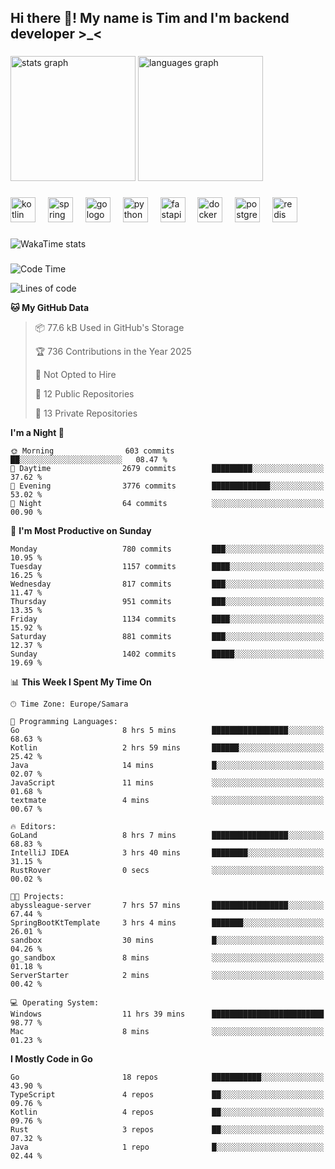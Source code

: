 <h2 align="left">Hi there 👋! My name is Tim and I'm backend developer >_<</h2>

###

<div align="left">
  <img src="https://github-readme-stats-qilm.vercel.app/api?username=intezya&hide_title=false&hide_rank=false&show_icons=true&include_all_commits=true&count_private=true&disable_animations=false&theme=omni&locale=en&hide_border=true&order=1&show=prs_merged&hide=issues" height="200" alt="stats graph"  />
  <img src="https://github-readme-stats-qilm.vercel.app/api/top-langs?username=intezya&locale=en&hide_title=false&layout=donut&langs_count=5&theme=omni&hide_border=true&order=2&exclude_repo=github-readme-stats&hide=mako" height="200" alt="languages graph"  />
</div>

###

<div align="left">
  <img src="https://img.shields.io/badge/Kotlin-7F52FF?logo=kotlin&logoColor=white&style=for-the-badge" height="40" alt="kotlin logo"  />
  <img width="12" />
  <img src="https://img.shields.io/badge/Spring-6DB33F?logo=spring&logoColor=black&style=for-the-badge" height="40" alt="spring logo"  />
  <img width="12" />
  <img src="https://img.shields.io/badge/Go-00ADD8?logo=go&logoColor=white&style=for-the-badge" height="40" alt="go logo"  />
  <img width="12" />
  <img src="https://img.shields.io/badge/Python-3776AB?logo=python&logoColor=white&style=for-the-badge" height="40" alt="python logo"  />
  <img width="12" />
  <img src="https://img.shields.io/badge/FastAPI-009688?logo=fastapi&logoColor=white&style=for-the-badge" height="40" alt="fastapi logo"  />
  <img width="12" />
  <img src="https://img.shields.io/badge/Docker-2496ED?logo=docker&logoColor=white&style=for-the-badge" height="40" alt="docker logo"  />
  <img width="12" />
  <img src="https://img.shields.io/badge/PostgreSQL-4169E1?logo=postgresql&logoColor=white&style=for-the-badge" height="40" alt="postgresql logo"  />
  <img width="12" />
  <img src="https://img.shields.io/badge/Redis-DC382D?logo=redis&logoColor=white&style=for-the-badge" height="40" alt="redis logo"  />
</div>

###

<picture>
	<source
		srcset="https://github-readme-stats-qilm.vercel.app/api/wakatime?username=intezya&theme=omni&layout=compact&hide_border=true"
		media="(prefers-color-scheme: dark)%2C (prefers-color-scheme: no-preference)"
	/>
	<img alt="WakaTime stats" src="https://github-readme-stats-qilm.vercel.app/api/wakatime?username=intezya&theme=omni&layout=compact&hide_border=true&"/>
</picture>

###

<!--START_SECTION:waka-->
![Code Time](http://img.shields.io/badge/Code%20Time-913%20hrs%207%20mins-blue)

![Lines of code](https://img.shields.io/badge/From%20Hello%20World%20I%27ve%20Written-1.0%20million%20lines%20of%20code-blue)

**🐱 My GitHub Data** 

> 📦 77.6 kB Used in GitHub's Storage 
 > 
> 🏆 736 Contributions in the Year 2025
 > 
> 🚫 Not Opted to Hire
 > 
> 📜 12 Public Repositories 
 > 
> 🔑 13 Private Repositories 
 > 
**I'm a Night 🦉** 

```text
🌞 Morning                603 commits         ██░░░░░░░░░░░░░░░░░░░░░░░   08.47 % 
🌆 Daytime                2679 commits        █████████░░░░░░░░░░░░░░░░   37.62 % 
🌃 Evening                3776 commits        █████████████░░░░░░░░░░░░   53.02 % 
🌙 Night                  64 commits          ░░░░░░░░░░░░░░░░░░░░░░░░░   00.90 % 
```
📅 **I'm Most Productive on Sunday** 

```text
Monday                   780 commits         ███░░░░░░░░░░░░░░░░░░░░░░   10.95 % 
Tuesday                  1157 commits        ████░░░░░░░░░░░░░░░░░░░░░   16.25 % 
Wednesday                817 commits         ███░░░░░░░░░░░░░░░░░░░░░░   11.47 % 
Thursday                 951 commits         ███░░░░░░░░░░░░░░░░░░░░░░   13.35 % 
Friday                   1134 commits        ████░░░░░░░░░░░░░░░░░░░░░   15.92 % 
Saturday                 881 commits         ███░░░░░░░░░░░░░░░░░░░░░░   12.37 % 
Sunday                   1402 commits        █████░░░░░░░░░░░░░░░░░░░░   19.69 % 
```


📊 **This Week I Spent My Time On** 

```text
🕑︎ Time Zone: Europe/Samara

💬 Programming Languages: 
Go                       8 hrs 5 mins        █████████████████░░░░░░░░   68.63 % 
Kotlin                   2 hrs 59 mins       ██████░░░░░░░░░░░░░░░░░░░   25.42 % 
Java                     14 mins             █░░░░░░░░░░░░░░░░░░░░░░░░   02.07 % 
JavaScript               11 mins             ░░░░░░░░░░░░░░░░░░░░░░░░░   01.68 % 
textmate                 4 mins              ░░░░░░░░░░░░░░░░░░░░░░░░░   00.67 % 

🔥 Editors: 
GoLand                   8 hrs 7 mins        █████████████████░░░░░░░░   68.83 % 
IntelliJ IDEA            3 hrs 40 mins       ████████░░░░░░░░░░░░░░░░░   31.15 % 
RustRover                0 secs              ░░░░░░░░░░░░░░░░░░░░░░░░░   00.02 % 

🐱‍💻 Projects: 
abyssleague-server       7 hrs 57 mins       █████████████████░░░░░░░░   67.44 % 
SpringBootKtTemplate     3 hrs 4 mins        ███████░░░░░░░░░░░░░░░░░░   26.01 % 
sandbox                  30 mins             █░░░░░░░░░░░░░░░░░░░░░░░░   04.26 % 
go_sandbox               8 mins              ░░░░░░░░░░░░░░░░░░░░░░░░░   01.18 % 
ServerStarter            2 mins              ░░░░░░░░░░░░░░░░░░░░░░░░░   00.42 % 

💻 Operating System: 
Windows                  11 hrs 39 mins      █████████████████████████   98.77 % 
Mac                      8 mins              ░░░░░░░░░░░░░░░░░░░░░░░░░   01.23 % 
```

**I Mostly Code in Go** 

```text
Go                       18 repos            ███████████░░░░░░░░░░░░░░   43.90 % 
TypeScript               4 repos             ██░░░░░░░░░░░░░░░░░░░░░░░   09.76 % 
Kotlin                   4 repos             ██░░░░░░░░░░░░░░░░░░░░░░░   09.76 % 
Rust                     3 repos             ██░░░░░░░░░░░░░░░░░░░░░░░   07.32 % 
Java                     1 repo              █░░░░░░░░░░░░░░░░░░░░░░░░   02.44 % 
```




<!--END_SECTION:waka-->
